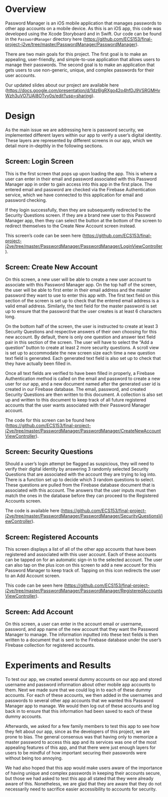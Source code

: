 # Overview
Password Manager is an iOS mobile application that manages passwords to other app accounts on a mobile device. As this is an iOS app, this code was developed using the Xcode Storyboard and in Swift. Our code can be found in the `PasswordManager` directory here (https://github.com/ECS153/final-project-j2ve/tree/master/PasswordManager/PasswordManager).

There are two main goals for this project. The first goal is to make an appealing, user-friendly, and simple-to-use application that allows users to manage their passwords. The second goal is to make an application that gets users to use non-generic, unique, and complex passwords for their user accounts.

Our updated slides about our project are available here (https://docs.google.com/presentation/d/1dz6lgRXgo42o4hfDJ9VSRGMHvWzh3uVO7UAl8OTvy0s/edit?usp=sharing).

# Design
As the main issue we are addressing here is password security, we implemented different layers within our app to verify a user’s digital identity. These layers are represented by different screens in our app, which we detail more in-depthly in the following sections.

## Screen: Login Screen
This is the first screen that pops up upon loading the app. This is where a user can enter in their email and password associated with this Password Manager app in order to gain access into this app in the first place. The entered email and password are checked via the Firebase Authentication service, which we have connected to this application for email and password checking.

If they login successfully, then they are subsequently redirected to the Security Questions screen. If they are a brand new user to this Password Manager app, then they can select the button at the bottom of the screen to redirect themselves to the Create New Account screen instead.

This screen’s code can be seen here (https://github.com/ECS153/final-project-j2ve/tree/master/PasswordManager/PasswordManager/LoginViewController).

## Screen: Create New Account
On this screen, a new user will be able to create a new user account to associate with this Password Manager app. On the top half of the screen, the user will be able to first enter in their email address and the master password they want to use to enter this app with. The first text field on this section of the screen is set up to check that the entered email address is a valid email address. Similarly, the text field for the master password is set up to ensure that the password that the user creates is at least 6 characters long.

On the bottom half of the screen, the user is instructed to create at least 3 Security Questions and respective answers of their own choosing for this new account. By default, there is only one question and answer text field pair in this section of the screen. The user will have to select the “Add a question” button to create at least 2 more security questions. A scroll view is set up to accommodate the new screen size each time a new question text field is generated. Each generated text field is also set up to check that they have actually been filled in.

Once all text fields are verified to have been filled in properly, a Firebase Authentication method is called on the email and password to create a new user for our app, and a new document named after the generated user id is created in our Firebase database. The email, password, and created Security Questions are then written to this document. A collection is also set up and written to this document to keep track of all future registered accounts that the user wants associated with their Password Manager account.

The code for this screen can be found here (https://github.com/ECS153/final-project-j2ve/tree/master/PasswordManager/PasswordManager/CreateNewAccountViewController).

## Screen: Security Questions
Should a user’s login attempt be flagged as suspicious, they will need to verify their digital identity by answering 3 randomly selected Security Questions that are associated with the account they are trying to log into. There is a function set up to decide which 3 random questions to select. These questions are pulled from the Firebase database document that is associated with this account. The answers that the user inputs must then match the ones in the database before they can proceed to the Registered Accounts screen.

The code is available here (https://github.com/ECS153/final-project-j2ve/tree/master/PasswordManager/PasswordManager/SecurityQuestionsViewController).

## Screen: Registered Accounts
This screen displays a list of all of the other app accounts that have been registered and associated with this user account. Each of these accounts can be tapped on for an automatic sign-in to the selected account. The user can also tap on the plus icon on this screen to add a new account for this Password Manager to keep track of. Tapping on this icon redirects the user to an Add Account screen.

This code can be seen here (https://github.com/ECS153/final-project-j2ve/tree/master/PasswordManager/PasswordManager/RegisteredAccountsViewController).

## Screen: Add Account
On this screen, a user can enter in the account email or username, password, and app name of the new account that they want the Password Manager to manage. The information inputted into these text fields is then written to a document that is sent to the Firebase database under the user’s FIrebase collection for registered accounts.

# Experiments and Results
To test our app, we created several dummy accounts on our app and stored username and password information about other mobile app accounts to them. Next we made sure that we could log in to each of these dummy accounts. For each of these accounts, we then added in the usernames and passwords to several other app accounts that we wanted this Password Manager app to manage. We would then log out of these accounts and log back in to ensure that this information had been saved to each of these dummy accounts.

Afterwards, we asked for a few family members to test this app to see how they felt about our app, since as the developers of this project, we are prone to bias. The general consensus was that having only to memorize a master password to access this app and its services was one of the most appealing features of this app, and that there were just enough layers for users to be mindful of how important securing their passwords were without being too annoying.

We had also hoped that this app would make users aware of the importance of having unique and complex passwords in keeping their accounts secure, but those we had asked to test this app all stated that they were already aware of this. Nonetheless, we are glad that they are aware that they do not necessarily need to sacrifice easier accessibility to accounts for security.

